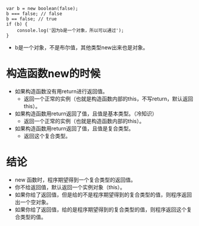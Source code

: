 ```
var b = new boolean(false);
b === false; // false
b == false; // true
if (b) {
    console.log('因为b是一个对象，所以可以通过');
}
```
* b是一个对象，不是布尔值，其他类型new出来也是对象。

# 构造函数new的时候
* 如果构造函数没有用return进行返回值。
    - 返回一个正常的实例（也就是构造函数内部的this，不写return，默认返回this）。
* 如果构造函数用return返回了值，且值是基本类型。（冷知识）
    - 返回一个正常的实例（也就是构造函数内部的this）。
* 如果构造函数用return返回了值，且值是复合类型。
    - 返回这个复合类型。

# 结论
* new 函数时，程序期望得到一个复合类型的返回值。
* 你不给返回值，默认返回一个实例对象（this）。
* 如果你给了返回值，但是给的不是程序期望得到的复合类型的值，则程序返回出一个空对象。
* 如果你给了返回值，给的是程序期望得到的复合类型的值，则程序返回这个复合类型的值。
